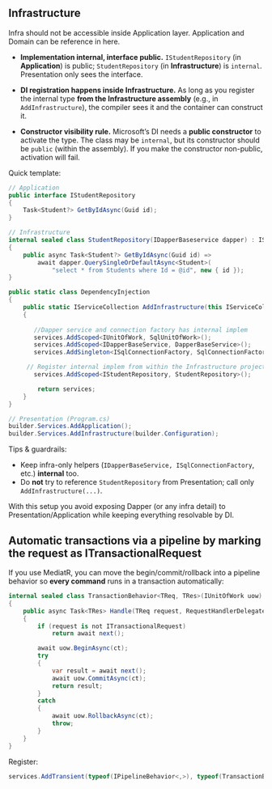 ## Infrastructure
Infra should not be accessible inside Application layer. Application and Domain can be reference in here.

* **Implementation internal, interface public.**
  `IStudentRepository` (in **Application**) is public; `StudentRepository` (in **Infrastructure**) is `internal`. Presentation only sees the interface.

* **DI registration happens inside Infrastructure.**
  As long as you register the internal type **from the Infrastructure assembly** (e.g., in `AddInfrastructure`), the compiler sees it and the container can construct it.

* **Constructor visibility rule.**
  Microsoft’s DI needs a **public constructor** to activate the type. The class may be `internal`, but its constructor should be `public` (within the assembly). If you make the constructor non-public, activation will fail.

Quick template:

```csharp
// Application
public interface IStudentRepository
{
    Task<Student?> GetByIdAsync(Guid id);
}

// Infrastructure
internal sealed class StudentRepository(IDapperBaseservice dapper) : IStudentRepository
{
    public async Task<Student?> GetByIdAsync(Guid id) =>
        await dapper.QuerySingleOrDefaultAsync<Student>(
            "select * from Students where Id = @id", new { id });
}

public static class DependencyInjection
{
    public static IServiceCollection AddInfrastructure(this IServiceCollection services, IConfiguration cfg)
    {
   
       //Dapper service and connection factory has internal implem
       services.AddScoped<IUnitOfWork, SqlUnitOfWork>();
       services.AddScoped<IDapperBaseService, DapperBaseService>();
       services.AddSingleton<ISqlConnectionFactory, SqlConnectionFactory>();

     // Register internal implem from within the Infrastructure project
       services.AddScoped<IStudentRepository, StudentRepository>();

        return services;
    }
}

// Presentation (Program.cs)
builder.Services.AddApplication();
builder.Services.AddInfrastructure(builder.Configuration);
```

Tips & guardrails:

* Keep infra-only helpers (`IDapperBaseService, ISqlConnectionFactory`, etc.) **internal** too.
* Do **not** try to reference `StudentRepository` from Presentation; call only `AddInfrastructure(...)`.


With this setup you avoid exposing Dapper (or any infra detail) to Presentation/Application while keeping everything resolvable by DI.  




## Automatic transactions via a pipeline by marking the request as ITransactionalRequest

If you use MediatR, you can move the begin/commit/rollback into a pipeline behavior so **every command** runs in a transaction automatically:

```csharp
internal sealed class TransactionBehavior<TReq, TRes>(IUnitOfWork uow) : IPipelineBehavior<TReq, TRes>
{
    public async Task<TRes> Handle(TReq request, RequestHandlerDelegate<TRes> next, CancellationToken ct)
    {
        if (request is not ITransactionalRequest)
            return await next();

        await uow.BeginAsync(ct);
        try
        {
            var result = await next();
            await uow.CommitAsync(ct);
            return result;
        }
        catch
        {
            await uow.RollbackAsync(ct);
            throw;
        }
    }
}
```

Register:

```csharp
services.AddTransient(typeof(IPipelineBehavior<,>), typeof(TransactionBehavior<,>));
```


